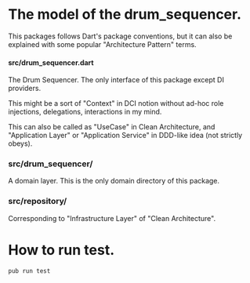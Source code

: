 # The model of the drum_sequencer.

This packages follows Dart's package conventions, but it can also be explained with some popular "Architecture Pattern" terms.

#### src/drum_sequencer.dart

The Drum Sequencer. The only interface of this package except DI providers.

This might be a sort of "Context" in DCI notion without ad-hoc role injections, delegations, interactions in my mind.

This can also be called as "UseCase" in Clean Architecture, and "Application Layer" or "Application Service" in DDD-like idea (not strictly obeys).


### src/drum_sequencer/

A domain layer. This is the only domain directory of this package.


### src/repository/

Corresponding to "Infrastructure Layer" of "Clean Architecture".


# How to run test.

    pub run test